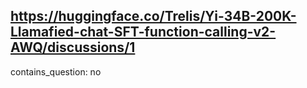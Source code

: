 ## https://huggingface.co/Trelis/Yi-34B-200K-Llamafied-chat-SFT-function-calling-v2-AWQ/discussions/1

contains_question: no